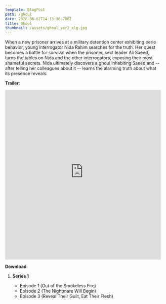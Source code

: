 ```yaml
---
template: BlogPost
path: /ghoul
date: 2020-06-02T14:13:30.706Z
title: Ghoul
thumbnail: /assets/ghoul_ver2_xlg.jpg
---
```



When a new prisoner arrives at a military detention center exhibiting eerie behavior, young interrogator Nida Rahim searches for the truth. Her quest becomes a battle for survival when the prisoner, sect leader Ali Saeed, turns the tables on Nida and the other interrogators, exposing their most shameful secrets. Nida ultimately discovers a ghoul inhabiting Saeed and -- after telling her colleagues about it -- learns the alarming truth about what its presence reveals.

**Trailer**:

<iframe width="100%" height="550" src="https://www.youtube-nocookie.com/embed/k7MeqIDM3X4" frameborder="0" allow="accelerometer; autoplay; encrypted-media; gyroscope; picture-in-picture" allowfullscreen></iframe>

**Download**: 

1. **Series 1**

   * Episode 1 (Out of the Smokeless Fire)
   * Episode 2 (The Nightmare Will Begin)
   * Episode 3 (Reveal Their Guilt, Eat Their Flesh)